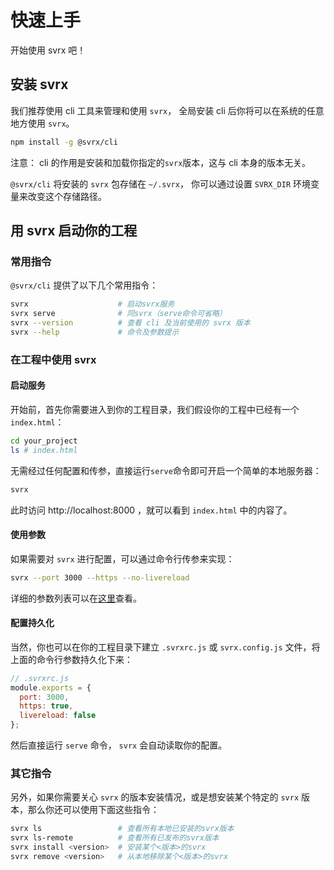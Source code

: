 # 快速上手

开始使用 svrx 吧！

## 安装 svrx

我们推荐使用 cli 工具来管理和使用 `svrx`， 全局安装 cli 后你将可以在系统的任意地方使用 `svrx`。

```bash
npm install -g @svrx/cli
```

注意： cli 的作用是安装和加载你指定的`svrx`版本<!--（默认为['最新版']()）-->，这与 cli 本身的版本无关。

`@svrx/cli` 将安装的 `svrx` 包存储在 `~/.svrx`， 你可以通过设置 `SVRX_DIR` 环境变量来改变这个存储路径。

## 用 svrx 启动你的工程

### 常用指令

`@svrx/cli` 提供了以下几个常用指令：

```bash
svrx                    # 启动svrx服务
svrx serve              # 同svrx（serve命令可省略）
svrx --version          # 查看 cli 及当前使用的 svrx 版本
svrx --help             # 命令及参数提示
```

### 在工程中使用 svrx 

#### 启动服务

开始前，首先你需要进入到你的工程目录，我们假设你的工程中已经有一个 `index.html`：

```bash
cd your_project
ls # index.html
```

无需经过任何配置和传参，直接运行`serve`命令即可开启一个简单的本地服务器：

```bash
svrx
```

此时访问 http://localhost:8000 ，就可以看到 `index.html` 中的内容了。

#### 使用参数

如果需要对 `svrx` 进行配置，可以通过命令行传参来实现： 

```bash
svrx --port 3000 --https --no-livereload
```

详细的参数列表可以在[这里](./guide/option.md)查看。

#### 配置持久化

当然，你也可以在你的工程目录下建立 `.svrxrc.js` 或 `svrx.config.js` 文件，将上面的命令行参数持久化下来：

```js
// .svrxrc.js
module.exports = {
  port: 3000,
  https: true,
  livereload: false
};
```

然后直接运行 `serve` 命令， `svrx` 会自动读取你的配置。

### 其它指令

另外，如果你需要关心 `svrx` 的版本安装情况，或是想安装某个特定的 `svrx` 版本，那么你还可以使用下面这些指令：

```bash
svrx ls                 # 查看所有本地已安装的svrx版本
svrx ls-remote          # 查看所有已发布的svrx版本
svrx install <version>  # 安装某个<版本>的svrx
svrx remove <version>   # 从本地移除某个<版本>的svrx
```
